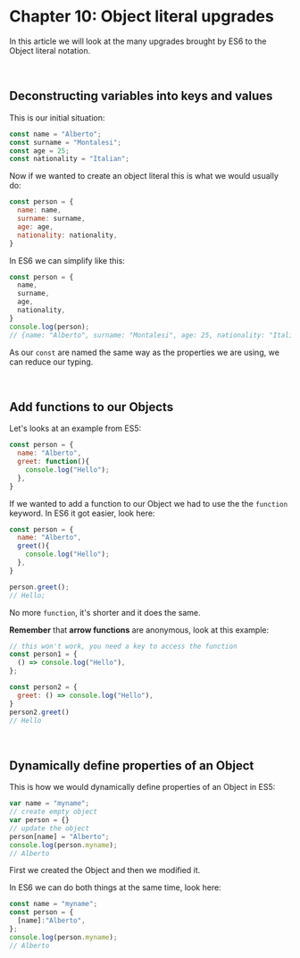# Chapter 10: Object literal upgrades

In this article we will look at the many upgrades brought by ES6 to the Object literal notation.

&nbsp;

## Deconstructing variables into keys and values

This is our initial situation:

``` js
const name = "Alberto";
const surname = "Montalesi";
const age = 25;
const nationality = "Italian";
```

Now if we wanted to create an object literal this is what we would usually do:

```js
const person = {
  name: name,
  surname: surname,
  age: age,
  nationality: nationality,
}
```

In ES6 we can simplify like this:

```js
const person = {
  name,
  surname,
  age,
  nationality,
}
console.log(person);
// {name: "Alberto", surname: "Montalesi", age: 25, nationality: "Italian"}
```

As our `const` are named the same way as the properties we are using, we can reduce our typing.

&nbsp;

## Add functions to our Objects

Let's looks at an example from ES5:

``` js
const person = {
  name: "Alberto",
  greet: function(){
    console.log("Hello");
  },
}
```

If we wanted to add a function to our Object we had to use the the `function` keyword. In ES6 it got easier, look here:

``` js
const person = {
  name: "Alberto",
  greet(){
    console.log("Hello");
  },
}

person.greet();
// Hello;
```

No more `function`, it's shorter and it does the same.

**Remember** that **arrow functions** are anonymous, look at this example:

``` js
// this won't work, you need a key to access the function
const person1 = {
  () => console.log("Hello"),
};

const person2 = {
  greet: () => console.log("Hello"),
}
person2.greet()
// Hello
```

&nbsp;

## Dynamically define properties of an Object

This is how we would dynamically define properties of an Object in ES5:

``` js
var name = "myname";
// create empty object
var person = {}
// update the object
person[name] = "Alberto";
console.log(person.myname);
// Alberto
```

First we created the Object and then we modified it.

In ES6 we can do both things at the same time, look here:

``` js
const name = "myname";
const person = {
  [name]:"Alberto",
};
console.log(person.myname);
// Alberto
```
